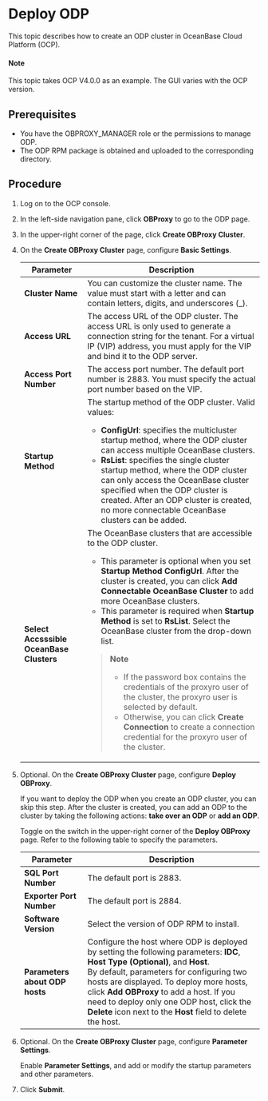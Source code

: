 # Deploy ODP

This topic describes how to create an ODP cluster in OceanBase Cloud Platform (OCP).

  <main id="notice" type='explain'>
    <h4>Note</h4>
    <p>This topic takes OCP V4.0.0 as an example. The GUI varies with the OCP version. </p>
  </main>

## Prerequisites

* You have the OBPROXY_MANAGER role or the permissions to manage ODP.
* The ODP RPM package is obtained and uploaded to the corresponding directory.

## Procedure

1. Log on to the OCP console.

2. In the left-side navigation pane, click **OBProxy** to go to the ODP page.

3. In the upper-right corner of the page, click **Create OBProxy Cluster**.

4. On the **Create OBProxy Cluster** page, configure **Basic Settings**.

   <!-- ![1](https://obbusiness-private.oss-cn-shanghai.aliyuncs.com/doc/img/observer-enterprise/V4.0.0/4.deploy-the-oceanbase-database/OCP/6%E5%88%9B%E5%BB%BAobproxy.png) -->

   | Parameter | Description |
   |------------------|-------------|
   | **Cluster Name** | You can customize the cluster name. The value must start with a letter and can contain letters, digits, and underscores (_).  |
   | **Access URL** | The access URL of the ODP cluster. The access URL is only used to generate a connection string for the tenant. For a virtual IP (VIP) address, you must apply for the VIP and bind it to the ODP server.  |
   | **Access Port Number** | The access port number. The default port number is 2883. You must specify the actual port number based on the VIP.  |
   | **Startup Method** | The startup method of the ODP cluster. Valid values:<ul><li>**ConfigUrl**: specifies the multicluster startup method, where the ODP cluster can access multiple OceanBase clusters. </li><li>**RsList**: specifies the single cluster startup method, where the ODP cluster can only access the OceanBase cluster specified when the ODP cluster is created. After an ODP cluster is created, no more connectable OceanBase clusters can be added. </li></ul> |
   | **Select Accsssible OceanBase Clusters** | The OceanBase clusters that are accessible to the ODP cluster.  <ul><li>This parameter is optional when you set <b>Startup Method</b> **ConfigUrl**. After the cluster is created, you can click **Add Connectable OceanBase Cluster** to add more OceanBase clusters. </li><li>This parameter is required when <b>Startup Method</b> is set to **RsList**. Select the OceanBase cluster from the drop-down list. </li></ul><blockquote><b>Note</b></br><ul><li>If the password box contains the credentials of the proxyro user of the cluster, the proxyro user is selected by default. </li><li>Otherwise, you can click <b>Create Connection</b> to create a connection credential for the proxyro user of the cluster. </li></ul></blockquote> |

5. Optional. On the **Create OBProxy Cluster** page, configure **Deploy OBProxy**.

   If you want to deploy the ODP when you create an ODP cluster, you can skip this step. After the cluster is created, you can add an ODP to the cluster by taking the following actions: **take over an ODP** or **add an ODP**.

   <!-- ![2](https://obbusiness-private.oss-cn-shanghai.aliyuncs.com/doc/img/observer-enterprise/V4.0.0/4.deploy-the-oceanbase-database/OCP/7%E9%83%A8%E7%BD%B2obproxy.png) -->

   Toggle on the switch in the upper-right corner of the **Deploy OBProxy** page. Refer to the following table to specify the parameters.

   | **Parameter** | **Description** |
   |-------------------|-----------------|
   | **SQL Port Number** | The default port is 2883.  |
   | **Exporter Port Number** | The default port is 2884.  |
   | **Software Version** | Select the version of ODP RPM to install.  |
   | **Parameters about ODP hosts** | Configure the host where ODP is deployed by setting the following parameters: **IDC**, **Host Type (Optional)**, and **Host**.  </br>By default, parameters for configuring two hosts are displayed. To deploy more hosts, click **Add OBProxy** to add a host. If you need to deploy only one ODP host, click the **Delete** icon next to the **Host** field to delete the host.  |

6. Optional. On the **Create OBProxy Cluster** page, configure **Parameter Settings**.

   Enable **Parameter Settings**, and add or modify the startup parameters and other parameters.

   <!-- ![3](https://obbusiness-private.oss-cn-shanghai.aliyuncs.com/doc/img/observer-enterprise/V4.0.0/4.deploy-the-oceanbase-database/OCP/8obproxy%E5%8F%82%E6%95%B0%E8%AE%BE%E7%BD%AE.png) -->

7. Click **Submit**.
